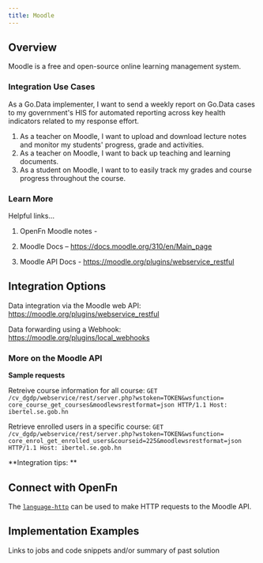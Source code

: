 ```yaml
---
title: Moodle
---
```


## Overview

Moodle is a free and open-source online learning management system.

### Integration Use Cases

As a Go.Data implementer, I want to send a weekly report on Go.Data cases to my government's HIS for automated reporting across key health indicators related to my response effort.

1. As a teacher on Moodle, I want to upload and download lecture notes and monitor my students' progress, grade and activities. 
2. As a teacher on Moodle, I want to back up teaching and learning documents. 
3. As a student on Moodle, I want to to easily track my grades and course progress throughout the course.


### Learn More
Helpful links...
1. OpenFn Moodle notes -

2. Moodle Docs –
   https://docs.moodle.org/310/en/Main_page
3. Moodle API Docs - https://moodle.org/plugins/webservice_restful

## Integration Options

Data integration via the Moodle web API: https://moodle.org/plugins/webservice_restful

Data forwarding using a Webhook: https://moodle.org/plugins/local_webhooks

### More on the Moodle API

**Sample requests**

Retreive course information for all course:
`GET /cv_dgdp/webservice/rest/server.php?wstoken=TOKEN&wsfunction=
core_course_get_courses&moodlewsrestformat=json HTTP/1.1
Host: ibertel.se.gob.hn`


Retrieve enrolled users in a specific course: 
`GET /cv_dgdp/webservice/rest/server.php?wstoken=TOKEN&wsfunction=
core_enrol_get_enrolled_users&courseid=225&moodlewsrestformat=json HTTP/1.1
Host: ibertel.se.gob.hn`


**Integration tips:
**

## Connect with OpenFn

The [`language-http`](https://github.com/OpenFn/language-http#language-http-) can be
used to make HTTP requests to the Moodle API.

## Implementation Examples

Links to jobs and code snippets and/or summary of past solution
